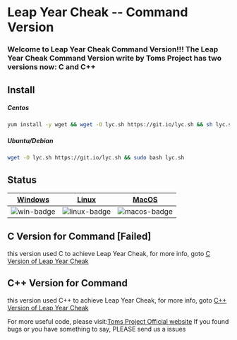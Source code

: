 #  Leap Year Cheak  --  Command Version
### Welcome to Leap Year Cheak Command Version!!! The Leap Year Cheak Command Version write by Toms Project has two versions now: C and C++

## Install 
##### Centos
```bash
yum install -y wget && wget -O lyc.sh https://git.io/lyc.sh && sh lyc.sh
```
##### Ubuntu/Debian
```bash
wget -O lyc.sh https://git.io/lyc.sh && sudo bash lyc.sh
```

## Status
| [Windows][win-link]| [Linux][Linux-link]|[MacOS][macos-link]|
|---------------|---------------|-----------------|
| ![win-badge]  | ![linux-badge]      | ![macos-badge]   |

[win-link]: https://github.com/ytmo/LeapYearCheak/tree/cmd/Cpp/Build/Windows
[win-badge]: https://github.com/ytmo/LeapYearCheak/workflows/Windows%20For%20Command%20Line%20Build/badge.svg

[linux-link]: https://github.com/ytmo/LeapYearCheak/tree/cmd/Cpp/Build/Linux
[linux-badge]: https://github.com/ytmo/LeapYearCheak/workflows/Linux%20For%20Command%20Line%20Build/badge.svg

[macos-link]: https://github.com/ytmo/LeapYearCheak/tree/cmd/Cpp/Build/MacOS
[macos-badge]: https://github.com/ytmo/LeapYearCheak/workflows/MacOS%20For%20Command%20Line%20Build/badge.svg

## C Version for Command  [Failed]
this version used C to achieve Leap Year Cheak, for more info, goto [C Version of Leap Year Cheak](./C/)

## C++ Version for Command
this version used C++ to achieve Leap Year Cheak, for more info, goto [C++ Version of Leap Year Cheak](./Cpp/)


For more useful code, please visit:[Toms Project Official website](http://www.projectoms.com)
If you found bugs or you have something to say, PLEASE send us a issues
